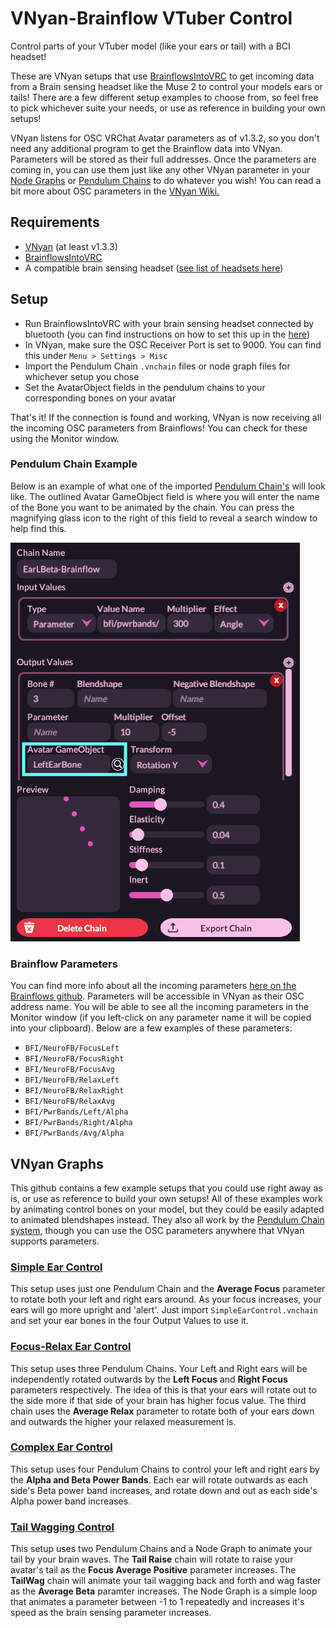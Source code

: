 # VNyan-Brainflow VTuber Control
Control parts of your VTuber model (like your ears or tail) with a BCI headset!

These are VNyan setups that use [BrainflowsIntoVRC](https://github.com/ChilloutCharles/BrainFlowsIntoVRChat) to get incoming data from a Brain sensing headset like the Muse 2 to control your models ears or tails! There are a few different setup examples to choose from, so feel free to pick whichever suite your needs, or use as reference in building your own setups!

VNyan listens for OSC VRChat Avatar parameters as of v1.3.2, so you don't need any additional program to get the Brainflow data into VNyan. Parameters will be stored as their full addresses. Once the parameters are coming in, you can use them just like any other VNyan parameter in your [Node Graphs](https://github.com/Suvidriel/VNyanDoc/wiki/Node-Graphs) or [Pendulum Chains](https://github.com/Suvidriel/VNyanDoc/wiki/Expressions-Colliders-Pendulums-Props#pendulum-chains) to do whatever you wish! You can read a bit more about OSC parameters in the [VNyan Wiki.](https://github.com/Suvidriel/VNyanDoc/wiki/Parameters#osc-parameters)

## Requirements
- [VNyan](https://github.com/Suvidriel/VNyanDoc) (at least v1.3.3)
- [BrainflowsIntoVRC](https://github.com/ChilloutCharles/BrainFlowsIntoVRChat)
- A compatible brain sensing headset ([see list of headsets here](https://brainflow.readthedocs.io/en/stable/SupportedBoards.html))

## Setup
- Run BrainflowsIntoVRC with your brain sensing headset connected by bluetooth (you can find instructions on how to set this up in the [here](https://github.com/ChilloutCharles/BrainFlowsIntoVRChat?tab=readme-ov-file#instructions))
- In VNyan, make sure the OSC Receiver Port is set to 9000. You can find this under `Menu > Settings > Misc`
- Import the Pendulum Chain `.vnchain` files or node graph files for whichever setup you chose
- Set the AvatarObject fields in the pendulum chains to your corresponding bones on your avatar

That's it! If the connection is found and working, VNyan is now receiving all the incoming OSC parameters from Brainflows! You can check for these using the Monitor window.

### Pendulum Chain Example
Below is an example of what one of the imported [Pendulum Chain's](https://github.com/Suvidriel/VNyanDoc/wiki/Expressions-Colliders-Pendulums-Props#pendulum-chains) will look like. The outlined Avatar GameObject field is where you will enter the name of the Bone you want to be animated by the chain. You can press the magnifying glass icon to the right of this field to reveal a search window to help find this. 

![Example screenshot of an imported pendulum chain in VNyan, with the field to enter your desired avatar's bone](https://github.com/Lunazera/VNyan-BrainflowVTuber/blob/42154f672107bac5aa983b51d4fd2e28cc7b1dc6/PendulumChainExample.png)

### Brainflow Parameters
You can find more info about all the incoming parameters [here on the Brainflows github](https://github.com/ChilloutCharles/BrainFlowsIntoVRChat?tab=readme-ov-file#parameter-descriptions). Parameters will be accessible in VNyan as their OSC address name. You will be able to see all the incoming parameters in the Monitor window (if you left-click on any parameter name it will be copied into your clipboard). Below are a few examples of these parameters: 
- `BFI/NeuroFB/FocusLeft`
- `BFI/NeuroFB/FocusRight`
- `BFI/NeuroFB/FocusAvg`
- `BFI/NeuroFB/RelaxLeft`
- `BFI/NeuroFB/RelaxRight`
- `BFI/NeuroFB/RelaxAvg`
- `BFI/PwrBands/Left/Alpha`
- `BFI/PwrBands/Right/Alpha`
- `BFI/PwrBands/Avg/Alpha`

## VNyan Graphs
This github contains a few example setups that you could use right away as is, or use as reference to build your own setups! All of these examples work by animating control bones on your model, but they could be easily adapted to animated blendshapes instead. They also all work by the [Pendulum Chain system](https://github.com/Suvidriel/VNyanDoc/wiki/Expressions-Colliders-Pendulums-Props#pendulum-chains), though you can use the OSC parameters anywhere that VNyan supports parameters.

### [Simple Ear Control](./SimpleEarControl)
This setup uses just one Pendulum Chain and the **Average Focus** parameter to rotate both your left and right ears around. As your focus increases, your ears will go more upright and 'alert'. Just import `SimpleEarControl.vnchain` and set your ear bones in the four Output Values to use it.

### [Focus-Relax Ear Control](./FocusRelaxEarControl)
This setup uses three Pendulum Chains. Your Left and Right ears will be independently rotated outwards by the **Left Focus** and **Right Focus** parameters respectively. The idea of this is that your ears will rotate out to the side more if that side of your brain has higher focus value. The third chain uses the **Average Relax** parameter to rotate both of your ears down and outwards the higher your relaxed measurement is.

### [Complex Ear Control](./ComplexEarControl)
This setup uses four Pendulum Chains to control your left and right ears by the **Alpha and Beta Power Bands**. Each ear will rotate outwards as each side's Beta power band increases, and rotate down and out as each side's Alpha power band increases.

### [Tail Wagging Control](./TailControl)
This setup uses two Pendulum Chains and a Node Graph to animate your tail by your brain waves. The **Tail Raise** chain will rotate to raise your avatar's tail as the **Focus Average Positive** parameter increases. The **TailWag** chain will animate your tail wagging back and forth and wag faster as the  **Average Beta** paramter increases. The Node Graph is a simple loop that animates a parameter between -1 to 1 repeatedly and increases it's speed as the brain sensing parameter increases.
